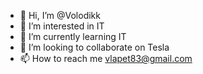 - 👋 Hi, I’m @Volodikk
- 👀 I’m interested in IT
- 🌱 I’m currently learning IT
- 💞️ I’m looking to collaborate on Tesla
- 📫 How to reach me vlapet83@gmail.com

<!---
Volodikk/Volodikk is a ✨ special ✨ repository because its `README.md` (this file) appears on your GitHub profile.
You can click the Preview link to take a look at your changes.
--->
